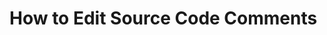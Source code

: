 ﻿---
uid: how-to-edit-source-code-comments
topic: how-to-edit-source-code-comments
locale: en
title: 
dnneditions: 
dnnversion: 
parent-topic: 
related-topics: 
---

# How to Edit Source Code Comments
